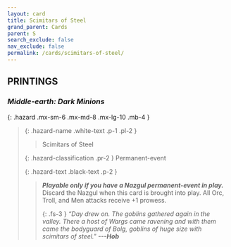 ```yaml
---
layout: card
title: Scimitars of Steel
grand_parent: Cards
parent: S
search_exclude: false
nav_exclude: false
permalink: /cards/scimitars-of-steel/
---
```


## PRINTINGS


### _Middle-earth: Dark Minions_

{: .hazard .mx-sm-6 .mx-md-8 .mx-lg-10 .mb-4 }
> {: .hazard-name .white-text .p-1 .pl-2 }
> > <div class="hazard-mp"></div>
> > <div class="card-name">Scimitars of Steel</div>
>
> {: .hazard-classification .pr-2 }
> Permanent-event
>
> {: .hazard-text .black-text .p-2 }
> > ***Playable only if you have a Nazgul permanent-event in play.*** Discard the Nazgul when this card is brought into play. All Orc, Troll, and Men attacks receive +1 prowess. 
> > 
> > {: .fs-3 } 
> > _“Day drew on. The goblins gathered again in the valley. There a host of Wargs came ravening and with them came the bodyguard of Bolg, goblins of huge size with scimitars of steel."_ ***---&#65279;Hob***  
>
